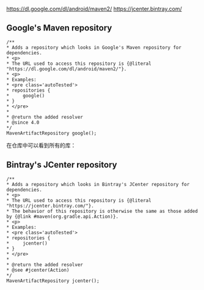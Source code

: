 
https://dl.google.com/dl/android/maven2/
https://jcenter.bintray.com/


## Google's Maven repository

```
/**
* Adds a repository which looks in Google's Maven repository for dependencies.
* <p>
* The URL used to access this repository is {@literal "https://dl.google.com/dl/android/maven2/"}.
* <p>
* Examples:
* <pre class='autoTested'>
* repositories {
*     google()
* }
* </pre>
*
* @return the added resolver
* @since 4.0
*/
MavenArtifactRepository google();
```

在仓库中可以看到所有的库：


## Bintray's JCenter repository

```
/**
* Adds a repository which looks in Bintray's JCenter repository for dependencies.
* <p>
* The URL used to access this repository is {@literal "https://jcenter.bintray.com/"}.
* The behavior of this repository is otherwise the same as those added by {@link #maven(org.gradle.api.Action)}.
* <p>
* Examples:
* <pre class='autoTested'>
* repositories {
*     jcenter()
* }
* </pre>
*
* @return the added resolver
* @see #jcenter(Action)
*/
MavenArtifactRepository jcenter();
```


## 
